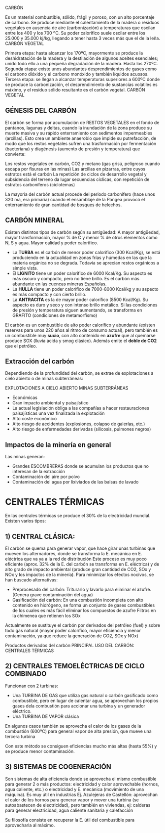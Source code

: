 CARBÓN


Es un material combustible, sólido, frágil y poroso, con un alto porcentaje de carbono. 
Se produce mediante el calentamiento de la madera o residuos vegetales en ausencia de aire (carbonización) a temperaturas que oscilan entre los 400 y los 700 ºC. 
Su poder calorífico suele oscilar entre los 25.000 y 35.000 kj/kg, llegando a tener hasta 3 veces más que el de la leña.
CARBÓN VEGETAL

Primera etapa: hasta alcanzar los 170ºC, mayormente se produce la deshidratación de la madera y la destilación de algunos aceites esenciales; unido todo ello a una pequeña degradación de la madera. Hasta los 270ºC.
Segunda etapa: existe unos abundantes desprendimientos de gases como el carbono dióxido y el carbono monóxido y también líquidos acuosos.
Tercera etapa: se llegan a alcanzar temperaturas superiores a 600ºC donde se produce la carbonización, el desprendimiento de sustancias volátiles es máximo, y el residuo sólido resultante es el carbón vegetal.
CARBÓN VEGETAL

## GÉNESIS DEL CARBÓN

El carbón se forma por acumulación de RESTOS VEGETALES en el fondo de pantanos, lagunas y deltas, cuando la inundación de la zona produce su muerte masiva y su rápido enterramiento con sedimentos impermeables (arcillas). Esto crea un ambiente anaerobio que impide su putrefacción, de modo que los restos vegetales sufren una trasformación por fermentación (bacteriana) y diagénesis (aumento de presión y temperatura) que convierte:

Los restos vegetales en carbón, CO2 y metano (gas grisú, peligroso cuando escapa por fisuras en las minas)
 Las arcillas en pizarras, entre cuyos estratos está el carbón
La repetición de ciclos de desarrollo vegetal y subsidencia del terreno da lugar secuencias cíclicas, con repetición de estratos carboníferos (ciclotemas)

La mayoría del carbón actual procede del periodo carbonífero (hace unos 320 ma, era primaria) cuando el ensamblaje de la Pangea provocó el enterramiento de gran cantidad de bosques de helechos.

## CARBÓN MINERAL

Existen distintos tipos de carbón según su antigüedad: A mayor antigüedad, mayor transformación, mayor % de C y menor % de otros elementos como N, S  y agua. Mayor calidad y poder calorífico.

- La **TURBA**  es el carbón de menor poder calorífico (300 Kcal/Kg), se está produciendo en la actualidad en zonas frías y húmedas en las que la materia orgánica no se degrada. Todavía se aprecian restos orgánicos a simple vista.
- El **LIGNITO** tiene un poder calorífico de 6000 Kcal/Kg. Su aspecto es más oscuro y compacto, pero no tiene brillo. Es el carbón más abundante en las cuencas mineras Españolas.
- La **HULLA**  tiene un poder calorífico de 7000-8000 Kcal/kg y su aspecto es más compacto y con cierto brillo.
- La **ANTRACITA** es la de mayor poder calorífico (8500 Kcal/Kg). Su aspecto es duro y seco y con intenso brillo metálico. Si las condiciones de presión y temperatura siguen aumentando, se transforma en GRAFITO (condiciones de metamorfismo)

El carbón es un combustible de alto poder calorífico y abundante (existen reservas para unos 220 años al ritmo de consumo actual), pero también es un combustible muy **sucio**, con alto contenido en **azufre** que al quemarse produce SOX (lluvia ácida y smog clásico). Además emite el **doble de CO2** que el petróleo.

## Extracción del carbón

Dependiendo de la profundidad del carbón, se extrae de explotaciones a cielo abierto o de minas subterráneas:

EXPLOTACIONES A CIELO ABIERTO
MINAS SUBTERRÁNEAS
- Económicas
- Gran impacto ambiental y paisajístico
- La actual legislación obliga a las compañías a hacer restauraciones paisajísticas una vez finalizada la explotación
- Alto coste económico
- Alto riesgo de accidentes (explosiones, colapso de galerías, etc.)
- Alto riesgo de enfermedades derivadas (silicosis, pulmones negros)

## Impactos de la minería en general

Las minas generan:

- Grandes ESCOMBRERAS donde se acumulan los productos que no interesan de la extracción
- Contaminación del aire por polvo
- Contaminación del agua por lixiviados de las balsas de lavado

# CENTRALES TÉRMICAS

En las centrales térmicas se produce el 30% de la electricidad mundial. Existen varios tipos: 

## 1) CENTRAL CLÁSICA: 

El carbón se quema para generar vapor, que hace girar unas turbinas que mueven los alternadores, donde se transforma la E. mecánica en E. eléctrica que va ya a la red de distribución
Este proceso es muy poco eficiente (aprox. 32% de la E. del carbón se transforma en E. eléctrica) y de alto grado de impacto ambiental (produce gran cantidad de CO2, SOx y NOx y los impactos de la minería). 
Para minimizar los efectos nocivos, se han buscado alternativas:

- Preprocesado del carbón: Triturarlo y lavarlo para eliminar el azufre. (Genera grave contaminación del agua)
- Gasificación del carbón: En una combustión incompleta con alto contenido en hidrógeno, se forma un conjunto de gases combustibles de los cuales es más fácil eliminar los compuestos de azufre
Filtros en la chimenea que retienen los SOx

Actualmente se sustituye el carbón por derivados del petróleo (fuel) y sobre todo gas natural (mayor poder calorífico, mayor eficiencia y menor contaminación, ya que reduce la generación de CO2,  SOx y NOx)

Productos derivados del carbón
PRINCIPAL USO DEL CARBÓN: CENTRALES TÉRMICAS

## 2) CENTRALES TEMOELÉCTRICAS DE CICLO COMBINADO

Funcionan con 2 turbinas:
- Una TURBINA DE GAS que utiliza gas natural o carbón gasificado como combustible, pero en lugar de calentar agua, se aprovechan los propios gases dela combustión para accionar una turbina y un generador eléctrico.
- Una TURBINA DE VAPOR clásica

En algunos casos también se aprovecha el calor de los gases de la combustión (600ºC) para general vapor de alta presión, que mueve una tercera turbina

Con este método se consiguen eficiencias mucho más altas (hasta 55%) y se produce menor contaminación.

## 3) SISTEMAS DE COGENERACIÓN

Son sistemas de alta eficiencia donde se aprovecha el mismo combustible para generar 2 o  más productos: electricidad y calor aprovechable (hornos, agua caliente, etc.) o electricidad y E. mecánica (movimiento de una máquina). Es muy útil en industrias Ej. Azulejeras de Castellón: aprovechan el calor de los hornos para generar vapor y mover una turbina (se autoabastecen de electricidad), pero también en viviendas, ej: calderas para generar electricidad, agua caliente sanitaria y calefacción

Su filosofía consiste en recuperar la E. útil del combustible para aprovecharla al máximo.